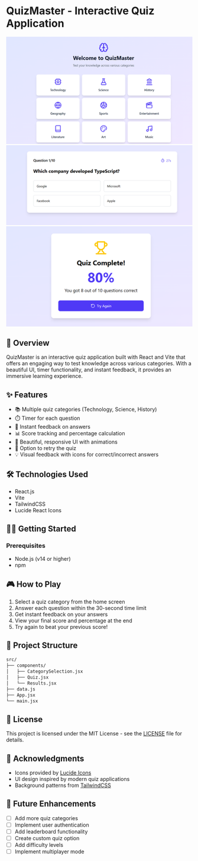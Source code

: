 # QuizMaster - Interactive Quiz Application

![First Quiz Preview](./public/first.png)
![Second Quiz Preview](./public/second.png)
![Third Quiz Preview](./public/third.png)

## 🚀 Overview

QuizMaster is an interactive quiz application built with React and Vite that offers an engaging way to test knowledge across various categories. With a beautiful UI, timer functionality, and instant feedback, it provides an immersive learning experience.

## ✨ Features

- 📚 Multiple quiz categories (Technology, Science, History)
- ⏱️ Timer for each question
- 🎯 Instant feedback on answers
- 📊 Score tracking and percentage calculation
- 🎨 Beautiful, responsive UI with animations
- 🔄 Option to retry the quiz
- 💡 Visual feedback with icons for correct/incorrect answers

## 🛠️ Technologies Used

- React.js
- Vite
- TailwindCSS
- Lucide React Icons

## 🏃‍♂️ Getting Started

### Prerequisites

- Node.js (v14 or higher)
- npm

## 🎮 How to Play

1. Select a quiz category from the home screen
2. Answer each question within the 30-second time limit
3. Get instant feedback on your answers
4. View your final score and percentage at the end
5. Try again to beat your previous score!

## 📁 Project Structure

```
src/
├── components/
│   ├── CategorySelection.jsx
│   ├── Quiz.jsx
│   └── Results.jsx
├── data.js
├── App.jsx
└── main.jsx
```

## 📝 License

This project is licensed under the MIT License - see the [LICENSE](LICENSE) file for details.

## 🙏 Acknowledgments

- Icons provided by [Lucide Icons](https://lucide.dev)
- UI design inspired by modern quiz applications
- Background patterns from [TailwindCSS](https://tailwindcss.com)


## 🔮 Future Enhancements

- [ ] Add more quiz categories
- [ ] Implement user authentication
- [ ] Add leaderboard functionality
- [ ] Create custom quiz option
- [ ] Add difficulty levels
- [ ] Implement multiplayer mode

